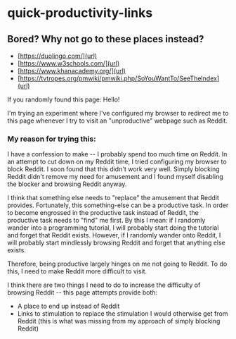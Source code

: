 # quick-productivity-links

## Bored? Why not go to these places instead?

- [https://duolingo.com/](url)
- [https://www.w3schools.com/](url)
- [https://www.khanacademy.org/](url)
- [https://tvtropes.org/pmwiki/pmwiki.php/SoYouWantTo/SeeTheIndex](url)

If you randomly found this page: Hello! 

I'm trying an experiment where I've configured my browser to redirect me to this page whenever I try to visit an "unproductive" webpage such as Reddit.

### My reason for trying this: 

I have a confession to make -- I probably spend too much time on Reddit. In an attempt to cut down on my Reddit time, I tried configuring my browser to block Reddit. I soon found that this didn't work very well. Simply blocking Reddit didn't remove my need for amusement and I found myself disabling the blocker and browsing Reddit anyway.

I think that something else needs to "replace" the amusement that Reddit provides. Fortunately, this something-else can be a productive task. In order to become engrossed in the productive task instead of Reddit, the productive task needs to "find" me first. By this I mean: if I randomly wander into a programming tutorial, I will probably start doing the tutorial and forget that Reddit exists. However, if I randomly wander onto Reddit, I will probably start mindlessly browsing Reddit and forget that anything else exists.

Therefore, being productive largely hinges on me not going to Reddit. To do this, I need to make Reddit more difficult to visit.

I think there are two things I need to do to increase the difficulty of browsing Reddit -- this page attempts provide both:
- A place to end up instead of Reddit
- Links to stimulation to replace the stimulation I would otherwise get from Reddit (this is what was missing from my approach of simply blocking Reddit)
